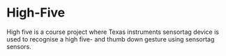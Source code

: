 # High-Five
High five is a course project where Texas instruments sensortag device is used to recognise
a high five- and thumb down gesture using sensortag sensors.
